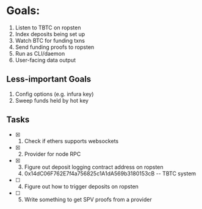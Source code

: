 # Goals:

1. Listen to TBTC on ropsten
2. Index deposits being set up
3. Watch BTC for funding txns
4. Send funding proofs to ropsten
5. Run as CLI/daemon
6. User-facing data output

## Less-important Goals

1. Config options (e.g. infura key)
2. Sweep funds held by hot key

## Tasks

- [x] 1. Check if ethers supports websockets
- [x] 2. Provider for node RPC
- [x] 3. Figure out deposit logging contract address on ropsten
    1. 0x14dC06F762E7f4a756825c1A1dA569b3180153cB -- TBTC system
- [ ] 4. Figure out how to trigger deposits on ropsten
- [ ] 5. Write something to get SPV proofs from a provider
